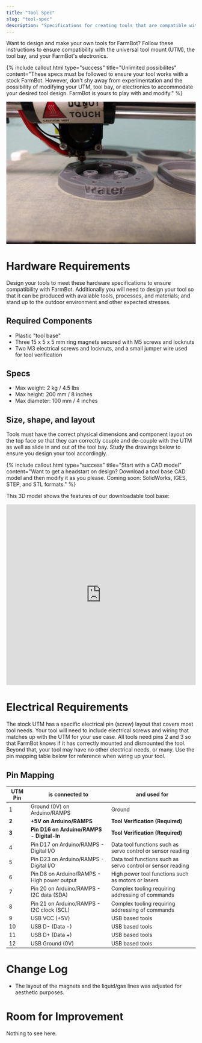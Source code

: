 ```yaml
---
title: "Tool Spec"
slug: "tool-spec"
description: "Specifications for creating tools that are compatible with FarmBot Genesis"
---
```


Want to design and make your own tools for FarmBot? Follow these instructions to ensure compatibility with the universal tool mount (UTM), the tool bay, and your FarmBot's electronics.

{%
include callout.html
type="success"
title="Unlimited possibilites"
content="These specs must be followed to ensure your tool works with a stock FarmBot. However, don't shy away from experimentation and the possibility of modifying your UTM, tool bay, or electronics to accommodate your desired tool design. FarmBot is yours to play with and modify."
%}



![IMG_20160310_133648.jpg](_images/IMG_20160310_133648.jpg)



# Hardware Requirements

Design your tools to meet these hardware specifications to ensure compatibility with FarmBot. Additionally you will need to design your tool so that it can be produced with available tools, processes, and materials; and stand up to the outdoor environment and other expected stresses.

## Required Components
* Plastic "tool base"
* Three 15 x 5 x 5 mm ring magnets secured with M5 screws and locknuts
* Two M3 electrical screws and locknuts, and a small jumper wire used for tool verification

## Specs
* Max weight: 2 kg / 4.5 lbs
* Max height: 200 mm / 8 inches
* Max diameter: 100 mm / 4 inches

## Size, shape, and layout
Tools must have the correct physical dimensions and component layout on the top face so that they can correctly couple and de-couple with the UTM as well as slide in and out of the tool bay. Study the drawings below to ensure you design your tool accordingly.

{%
include callout.html
type="success"
title="Start with a CAD model"
content="Want to get a headstart on design? Download a tool base CAD model and then modify it as you please. Coming soon: SolidWorks, IGES, STEP, and STL formats."
%}

This 3D model shows the features of our downloadable tool base:

<iframe width="100%" height="480" src="https://sketchfab.com/models/37e2411a18b94bdda1fbe8357bbb1bed/embed?ui_controls=0&amp;ui_infos=0&amp;ui_related=0" frameborder="0" allowfullscreen mozallowfullscreen="true" webkitallowfullscreen="true" onmousewheel=""></iframe>






# Electrical Requirements

The stock UTM has a specific electrical pin (screw) layout that covers most tool needs. Your tool will need to include electrical screws and wiring that matches up with the UTM for your use case. All tools need pins 2 and 3 so that FarmBot knows if it has correctly mounted and dismounted the tool. Beyond that, your tool may have no other electrical needs, or many. Use the pin mapping table below for reference when wiring up your tool.

## Pin Mapping

|UTM Pin                       |is connected to               |and used for                  |
|------------------------------|------------------------------|------------------------------|
|1                             |Ground (0V) on Arduino/RAMPS  |Ground
|**2**                         |**+5V on Arduino/RAMPS**      |**Tool Verification (Required)**
|**3**                         |**Pin D16 on Arduino/RAMPS - Digital-In**|**Tool Verification (Required)**
|4                             |Pin D17 on Arduino/RAMPS - Digital I/O|Data tool functions such as servo control or sensor reading
|5                             |Pin D23 on Arduino/RAMPS - Digital I/O|Data tool functions such as servo control or sensor reading
|6                             |Pin D8 on Arduino/RAMPS - High power output|High power tool functions such as motors or lasers
|7                             |Pin 20 on Arduino/RAMPS - I2C data (SDA)|Complex tooling requiring addressing of commands
|8                             |Pin 21 on Arduino/RAMPS - I2C clock (SCL)|Complex tooling requiring addressing of commands
|9                             |USB VCC (+5V)                 |USB based tools
|10                            |USB D- (Data -)               |USB based tools
|11                            |USB D+ (Data +)               |USB based tools
|12                            |USB Ground (0V)               |USB based tools



# Change Log

* The layout of the magnets and the liquid/gas lines was adjusted for aesthetic purposes.

# Room for Improvement

Nothing to see here.
